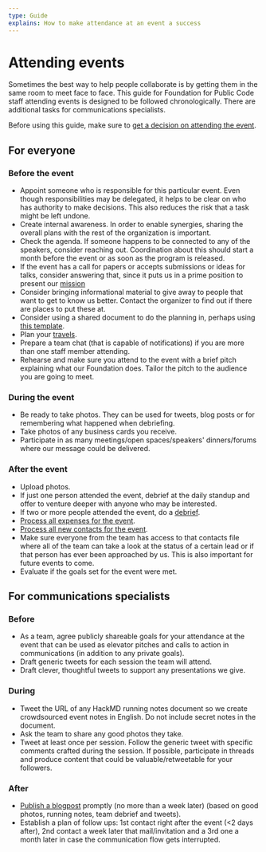 ```yaml
---
type: Guide
explains: How to make attendance at an event a success
---
```


# Attending events

Sometimes the best way to help people collaborate is by getting them in the same room to meet face to face.
This guide for Foundation for Public Code staff attending events is designed to be followed chronologically.
There are additional tasks for communications specialists.

Before using this guide, make sure to [get a decision on attending the event](deciding-to-attend-events.md).

## For everyone

### Before the event

* Appoint someone who is responsible for this particular event. Even though responsibilities may be delegated, it helps to be clear on who has authority to make decisions. This also reduces the risk that a task might be left undone.
* Create internal awareness. In order to enable synergies, sharing the overall plans with the rest of the organization is important.
* Check the agenda. If someone happens to be connected to any of the speakers, consider reaching out. Coordination about this should start a month before the event or as soon as the program is released.
* If the event has a call for papers or accepts submissions or ideas for talks, consider answering that, since it puts us in a prime position to present our [mission](../../organization/mission.md)
* Consider bringing informational material to give away to people that want to get to know us better. Contact the organizer to find out if there are places to put these at.
* Consider using a shared document to do the planning in, perhaps using [this template](events-planning-template.md).
* Plan your [travels](../staff-management/travel.md).
* Prepare a team chat (that is capable of notifications) if you are more than one staff member attending.
* Rehearse and make sure you attend to the event with a brief pitch explaining what our Foundation does. Tailor the pitch to the audience you are going to meet.

### During the event

* Be ready to take photos. They can be used for tweets, blog posts or for remembering what happened when debriefing.
* Take photos of any business cards you receive.
* Participate in as many meetings/open spaces/speakers' dinners/forums where our message could be delivered.

### After the event

* Upload photos.
* If just one person attended the event, debrief at the daily standup and offer to venture deeper with anyone who may be interested.
* If two or more people attended the event, do a [debrief](../staff-meetings/event-debrief.md).
* [Process all expenses for the event](../staff-management/expense.md).
* [Process all new contacts for the event](process-contacts.md).
* Make sure everyone from the team has access to that contacts file where all of the team can take a look at the status of a certain lead or if that person has ever been approached by us. This is also important for future events to come.
* Evaluate if the goals set for the event were met.

## For communications specialists

### Before

* As a team, agree publicly shareable goals for your attendance at the event that can be used as elevator pitches and calls to action in communications (in addition to any private goals).
* Draft generic tweets for each session the team will attend.
* Draft clever, thoughtful tweets to support any presentations we give.

### During

* Tweet the URL of any HackMD running notes document so we create crowdsourced event notes in English. Do not include secret notes in the document.
* Ask the team to share any good photos they take.
* Tweet at least once per session. Follow the generic tweet with specific comments crafted during the session. If possible, participate in threads and produce content that could be valuable/retweetable for your followers.

### After

* [Publish a blogpost](https://github.com/publiccodenet/blog) promptly (no more than a week later) (based on good photos, running notes, team debrief and tweets).
* Establish a plan of follow ups: 1st contact right after the event (<2 days after), 2nd contact a week later that mail/invitation and a 3rd one a month later in case the communication flow gets interrupted.
